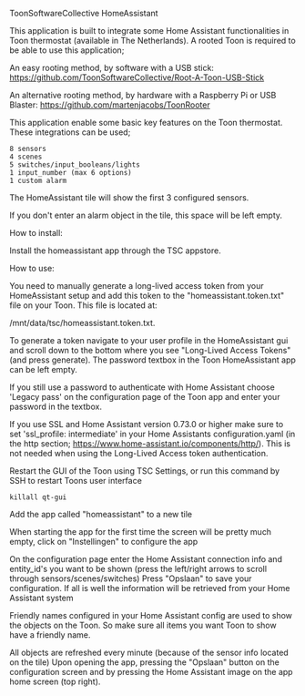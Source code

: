 ToonSoftwareCollective HomeAssistant

This application is built to integrate some Home Assistant functionalities in Toon thermostat (available in The Netherlands). 
A rooted Toon is required to be able to use this application;

An easy rooting method, by software with a USB stick:
https://github.com/ToonSoftwareCollective/Root-A-Toon-USB-Stick

An alternative rooting method, by hardware with a Raspberry Pi or USB Blaster:
https://github.com/martenjacobs/ToonRooter


This application enable some basic key features on the Toon thermostat.  
These integrations can be used;

    8 sensors
    4 scenes
    5 switches/input_booleans/lights
    1 input_number (max 6 options)
    1 custom alarm

The HomeAssistant tile will show the first 3 configured sensors. 

If you don't enter an alarm object in the tile, this space will be left empty.


How to install:

Install the homeassistant app through the TSC appstore.


How to use:

You need to manually generate a long-lived access token from your HomeAssistant setup and add this token to the "homeassistant.token.txt" file on your Toon. 
This file is located at:

   /mnt/data/tsc/homeassistant.token.txt. 

To generate a token navigate to your user profile in the HomeAssistant gui and scroll down to the bottom where you see "Long-Lived Access Tokens" (and press generate). 
The password textbox in the Toon HomeAssistant app can be left empty.

If you still use a password to authenticate with Home Assistant choose 'Legacy pass' on the configuration page of the Toon app and enter your password in the textbox.

If you use SSL and Home Assistant version 0.73.0 or higher make sure to set 'ssl_profile: intermediate' in your Home Assistants configuration.yaml 
(in the http section; https://www.home-assistant.io/components/http/). This is not needed when using the Long-Lived Access token authentication.


Restart the GUI of the Toon using TSC Settings, or run this command by SSH to restart Toons user interface

    killall qt-gui
    
Add the app called "homeassistant" to a new tile

When starting the app for the first time the screen will be pretty much empty, click on "Instellingen" to configure the app
    
On the configuration page enter the Home Assistant connection info and entity_id's you want to be shown (press the left/right arrows to scroll through sensors/scenes/switches)
Press "Opslaan" to save your configuration. If all is well the information will be retrieved from your Home Assistant system

Friendly names configured in your Home Assistant config are used to show the objects on the Toon. So make sure all items you want Toon to show have a friendly name.

All objects are refreshed every minute (because of the sensor info located on the tile)
Upon opening the app, pressing the "Opslaan" button on the configuration screen and by pressing the Home Assistant image on the app home screen (top right).
